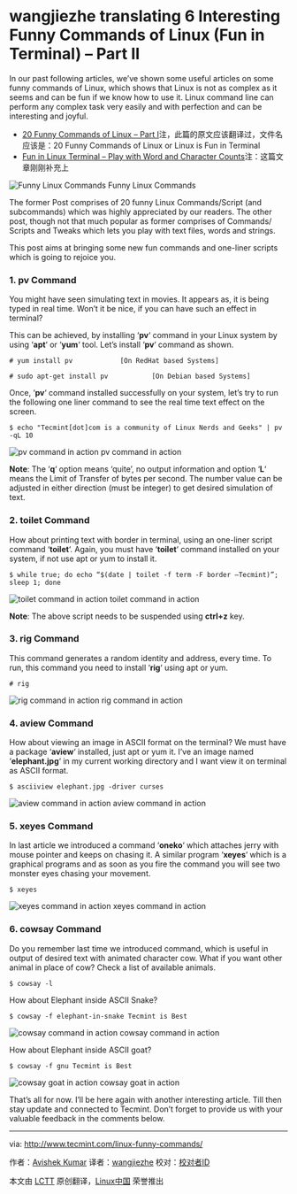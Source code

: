 wangjiezhe translating
6 Interesting Funny Commands of Linux (Fun in Terminal) – Part II
================================================================================
In our past following articles, we’ve shown some useful articles on some funny commands of Linux, which shows that Linux is not as complex as it seems and can be fun if we know how to use it. Linux command line can perform any complex task very easily and with perfection and can be interesting and joyful.

- [20 Funny Commands of Linux – Part I][1]注，此篇的原文应该翻译过，文件名应该是：20 Funny Commands of Linux or Linux is Fun in Terminal
- [Fun in Linux Terminal – Play with Word and Character Counts][2]注：这篇文章刚刚补充上

![Funny Linux Commands](http://www.tecmint.com/wp-content/uploads/2014/08/Funny-Linux-Commands.png)
Funny Linux Commands

The former Post comprises of 20 funny Linux Commands/Script (and subcommands) which was highly appreciated by our readers. The other post, though not that much popular as former comprises of Commands/ Scripts and Tweaks which lets you play with text files, words and strings.

This post aims at bringing some new fun commands and one-liner scripts which is going to rejoice you.

### 1. pv Command ###

You might have seen simulating text in movies. It appears as, it is being typed in real time. Won’t it be nice, if you can have such an effect in terminal?

This can be achieved, by installing ‘**pv**‘ command in your Linux system by using ‘**apt**‘ or ‘**yum**‘ tool. Let’s install ‘**pv**‘ command as shown.

    # yum install pv			[On RedHat based Systems]

    # sudo apt-get install pv	        [On Debian based Systems]

Once, ‘**pv**‘ command installed successfully on your system, let’s try to run the following one liner command to see the real time text effect on the screen.

    $ echo "Tecmint[dot]com is a community of Linux Nerds and Geeks" | pv -qL 10 

![pv command in action](http://www.tecmint.com/wp-content/uploads/2014/08/pv-command.gif)
pv command in action

**Note**: The ‘**q**‘ option means ‘quite’, no output information and option ‘**L**‘ means the Limit of Transfer of bytes per second. The number value can be adjusted in either direction (must be integer) to get desired simulation of text.

### 2. toilet Command ###

How about printing text with border in terminal, using an one-liner script command ‘**toilet**‘. Again, you must have ‘**toilet**‘ command installed on your system, if not use apt or yum to install it.

    $ while true; do echo “$(date | toilet -f term -F border –Tecmint)”; sleep 1; done

![toilet command in action](http://www.tecmint.com/wp-content/uploads/2014/08/toilet-command.gif)
toilet command in action

**Note**: The above script needs to be suspended using **ctrl+z** key.

### 3. rig Command ###

This command generates a random identity and address, every time. To run, this command you need to install ‘**rig**‘ using apt or yum.

    # rig

![rig command in action](http://www.tecmint.com/wp-content/uploads/2014/08/rig-command.gif)
rig command in action

### 4. aview Command ###

How about viewing an image in ASCII format on the terminal? We must have a package ‘**aview**‘ installed, just apt or yum it. I’ve an image named ‘**elephant.jpg**‘ in my current working directory and I want view it on terminal as ASCII format.

    $ asciiview elephant.jpg -driver curses 

![aview command in action](http://www.tecmint.com/wp-content/uploads/2014/08/elephant.gif)
aview command in action

### 5. xeyes Command ###

In last article we introduced a command ‘**oneko**‘ which attaches jerry with mouse pointer and keeps on chasing it. A similar program ‘**xeyes**‘ which is a graphical programs and as soon as you fire the command you will see two monster eyes chasing your movement.

    $ xeyes

![xeyes command in action](http://www.tecmint.com/wp-content/uploads/2014/08/xeyes.gif)
xeyes command in action

### 6. cowsay Command ###

Do you remember last time we introduced command, which is useful in output of desired text with animated character cow. What if you want other animal in place of cow? Check a list of available animals.

    $ cowsay -l 

How about Elephant inside ASCII Snake?

    $ cowsay -f elephant-in-snake Tecmint is Best 

![cowsay command in action](http://www.tecmint.com/wp-content/uploads/2014/08/cowsay.gif)
cowsay command in action

How about Elephant inside ASCII goat?

    $ cowsay -f gnu Tecmint is Best 

![cowsay goat in action](http://www.tecmint.com/wp-content/uploads/2014/08/cowsay-goat.gif)
cowsay goat in action

That’s all for now. I’ll be here again with another interesting article. Till then stay update and connected to Tecmint. Don’t forget to provide us with your valuable feedback in the comments below.

--------------------------------------------------------------------------------

via: http://www.tecmint.com/linux-funny-commands/

作者：[Avishek Kumar][a]
译者：[wangjiezhe](https://github.com/wangjiezhe)
校对：[校对者ID](https://github.com/校对者ID)

本文由 [LCTT](https://github.com/LCTT/TranslateProject) 原创翻译，[Linux中国](http://linux.cn/) 荣誉推出

[a]:http://www.tecmint.com/author/avishek/
[1]:http://www.tecmint.com/20-funny-commands-of-linux-or-linux-is-fun-in-terminal/
[2]:http://www.tecmint.com/play-with-word-and-character-counts-in-linux/
